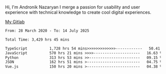 Hi, I'm Andronik Nazaryan
I merge a passion for usability and user experience with technical knowledge to create cool digital experiences.

[My Gitlab](https://gitlab.com/anridev24)

<!--START_SECTION:waka-->

```txt
From: 28 March 2020 - To: 14 July 2025

Total Time: 3,429 hrs 45 mins

TypeScript          1,728 hrs 54 mins>>>>>>>>>>>>>------------   50.41 %
JavaScript          570 hrs 21 mins >>>>---------------------   16.63 %
Python              313 hrs 53 mins >>-----------------------   09.15 %
JSON                162 hrs 51 mins >------------------------   04.75 %
Vue.js              150 hrs 20 mins >------------------------   04.38 %
```

<!--END_SECTION:waka-->
